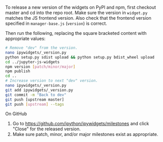 To release a new version of the widgets on PyPI and npm, first checkout
master and cd into the repo root.  Make sure the version in `widget.py`  matches 
the JS frontend version.  Also check that the frontend version specified in 
`manager-base.js` (`version`) is correct.

Then run the 
following, replacing the square bracketed content with appropriate values:

```bash
# Remove "dev" from the version.
nano ipywidgets/_version.py
python setup.py sdist upload && python setup.py bdist_wheel upload
cd ../jupyter-js-widgets
npm version [patch/minor/major]
npm publish
cd ..
# Increase version to next "dev" version.
nano ipywidgets/_version.py
git add ipywidgets/_version.py
git commit -m "Back to dev"
git push [upstream master]
git push [upstream] --tags
```

On GitHub
1. Go to https://github.com/ipython/ipywidgets/milestones and click "Close" for the released version.
2. Make sure patch, minor, and/or major milestones exist as appropriate.
